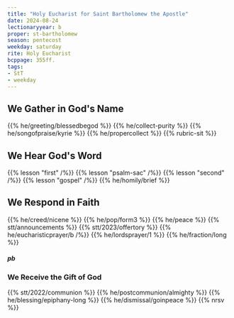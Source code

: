 ```yaml
---
title: "Holy Eucharist for Saint Bartholomew the Apostle"
date: 2024-08-24
lectionaryyear: b
proper: st-bartholomew
season: pentecost
weekday: saturday
rite: Holy Eucharist
bcppage: 355ff.
tags:
- StT
- weekday
---
```

## We Gather in God's Name
{{% he/greeting/blessedbegod %}}
{{% he/collect-purity %}}
{{% he/songofpraise/kyrie %}}
{{% he/propercollect %}}
{{% rubric-sit %}}
## We Hear God's Word
{{% lesson "first" /%}}
{{% lesson "psalm-sac" /%}}
{{% lesson "second" /%}}
{{% lesson "gospel" /%}}
{{% he/homily/brief %}}
## We Respond in Faith
{{% he/creed/nicene %}}
{{% he/pop/form3 %}}
{{% he/peace %}}
{{% stt/announcements %}}
{{% stt/2023/offertory %}}
{{% he/eucharisticprayer/b /%}}
{{% he/lordsprayer/1 %}}
{{% he/fraction/long %}}
##### pb
### We Receive the Gift of God
{{% stt/2022/communion %}}
{{% he/postcommunion/almighty %}}
{{% he/blessing/epiphany-long %}}
{{% he/dismissal/goinpeace %}}
{{% nrsv %}}

